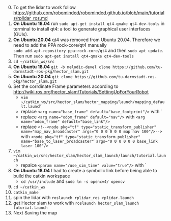 0. To get the lidar to work follow https://github.com/robominded/robominded.github.io/blob/main/tutorials/rplidar_ros.md
1. **On Ubuntu 18.04** run `sudo apt-get install qt4-qmake qt4-dev-tools` in terminal to install qt4: a tool to generate graphical user interfaces (GUIs). 
2. **On Ubuntu 20.04** qt4 was removed from Ubuntu 20.04. Therefore we need to add the PPA rock-core/qt4 manually 
<br> `sudo add-apt-repository ppa:rock-core/qt4` and then `sudo apt update`. 
<br> Then run `sudo apt-get install qt4-qmake qt4-dev-tools`
2.  `cd ~/catkin_ws/src`
3.  **On Ubuntu 18.04** `git -b melodic-devel clone https://github.com/tu-darmstadt-ros-pkg/hector_slam.git`
4.  **On Ubuntu 20.04** `git clone https://github.com/tu-darmstadt-ros-pkg/hector_slam.git`
5.  Set the corrdinate Frame parameters according to http://wiki.ros.org/hector_slam/Tutorials/SettingUpForYourRobot
    - `vim ~/catkin_ws/src/hector_slam/hector_mapping/launch/mapping_default.launch`
    - replace `<arg name="base_frame" default="base_footprint"/>` with <arg name="base_frame" default="base_link"/>` 
    - replace `<arg name="odom_frame" default="nav"/>` with `<arg name="odom_frame" default="base_link"/>`
    - replace `<!--<node pkg="tf" type="static_transform_publisher" name="map_nav_broadcaster" args="0 0 0 0 0 0 map nav 100"/>-->` with `<node pkg="tf" type="static_transform_publisher" name="base_to_laser_broadcaster" args="0 0 0 0 0 0 base_link laser 100"/>`
6. `vim ~/catkin_ws/src/hector_slam/hector_slam_launch/launch/tutorial.launch`
    - repalce  `<param name="/use_sim_time" value="true"/>` with `<param name="/use_sim_time" value="false"/>
7.  **On Ubuntu 18.04** I had to create a symbolic link before being able to build the catkin workspace
     - `cd /usr/include` and `sudo ln -s opencv4/ opencv` 
8. `cd ~/catkin_ws` 
9. `catkin_make`
10. spin the lidar with `roslaunch rplidar_ros rplidar.launch`
11. get Hector slam to work with `roslaunch hector_slam_launch tutorial.launch`
12. Next Saving the map

